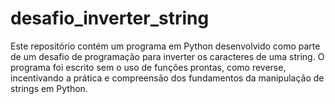 # desafio_inverter_string
Este repositório contém um programa em Python desenvolvido como parte de um desafio de programação para inverter os caracteres de uma string. O programa foi escrito sem o uso de funções prontas, como reverse, incentivando a prática e compreensão dos fundamentos da manipulação de strings em Python.
